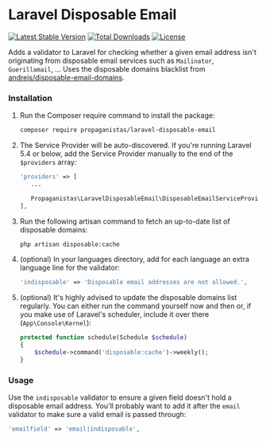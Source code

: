 # Laravel Disposable Email

[![Latest Stable Version](https://poser.pugx.org/propaganistas/laravel-disposable-email/v/stable)](https://packagist.org/packages/propaganistas/laravel-disposable-email)
[![Total Downloads](https://poser.pugx.org/propaganistas/laravel-disposable-email/downloads)](https://packagist.org/packages/propaganistas/laravel-disposable-email)
[![License](https://poser.pugx.org/propaganistas/laravel-disposable-email/license)](https://packagist.org/packages/propaganistas/laravel-disposable-email)

Adds a validator to Laravel for checking whether a given email address isn't originating from disposable email services such as `Mailinator`, `Guerillamail`, ...
Uses the disposable domains blacklist from [andreis/disposable-email-domains](https://github.com/andreis/disposable-email-domains).

### Installation

1. Run the Composer require command to install the package:

    ```bash
    composer require propaganistas/laravel-disposable-email
    ```

2. The Service Provider will be auto-discovered. If you're running Laravel 5.4 or below, add the Service Provider manually to the end of the `$providers` array:

     ```php
    'providers' => [
        ...
     
        Propaganistas\LaravelDisposableEmail\DisposableEmailServiceProvider::class,
    ],
    ```

3. Run the following artisan command to fetch an up-to-date list of disposable domains:
    
    ```bash
    php artisan disposable:cache
    ```

4. (optional) In your languages directory, add for each language an extra language line for the validator:

	```php
	'indisposable' => 'Disposable email addresses are not allowed.',
	```

5. (optional) It's highly advised to update the disposable domains list regularly. You can either run the command yourself now and then or, if you make use of Laravel's scheduler, include it over there (`App\Console\Kernel`):
    
    ```php
    protected function schedule(Schedule $schedule)
	{
        $schedule->command('disposable:cache')->weekly();
	}
    ```

### Usage

Use the `indisposable` validator to ensure a given field doesn't hold a disposable email address. You'll probably want to add it after the `email` validator to make sure a valid email is passed through:

```php
'emailfield' => 'email|indisposable',
```
